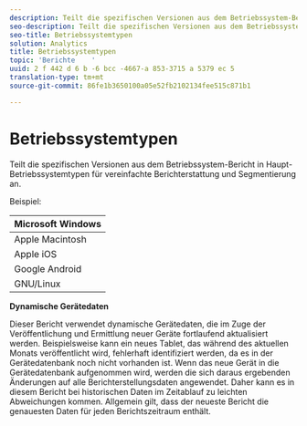 ```yaml
---
description: Teilt die spezifischen Versionen aus dem Betriebssystem-Bericht in Haupt-Betriebssystemtypen für vereinfachte Berichterstattung und Segmentierung an.
seo-description: Teilt die spezifischen Versionen aus dem Betriebssystem-Bericht in Haupt-Betriebssystemtypen für vereinfachte Berichterstattung und Segmentierung an.
seo-title: Betriebssystemtypen
solution: Analytics
title: Betriebssystemtypen
topic: 'Berichte    '
uuid: 2 f 442 d 6 b -6 bcc -4667-a 853-3715 a 5379 ec 5
translation-type: tm+mt
source-git-commit: 86fe1b3650100a05e52fb2102134fee515c871b1

---
```



# Betriebssystemtypen

Teilt die spezifischen Versionen aus dem Betriebssystem-Bericht in Haupt-Betriebssystemtypen für vereinfachte Berichterstattung und Segmentierung an.

Beispiel:

| Microsoft Windows |
|---|
| Apple Macintosh |
| Apple iOS |
| Google Android |
| GNU/Linux |

**Dynamische Gerätedaten**

Dieser Bericht verwendet dynamische Gerätedaten, die im Zuge der Veröffentlichung und Ermittlung neuer Geräte fortlaufend aktualisiert werden. Beispielsweise kann ein neues Tablet, das während des aktuellen Monats veröffentlicht wird, fehlerhaft identifiziert werden, da es in der Gerätedatenbank noch nicht vorhanden ist. Wenn das neue Gerät in die Gerätedatenbank aufgenommen wird, werden die sich daraus ergebenden Änderungen auf alle Berichterstellungsdaten angewendet. Daher kann es in diesem Bericht bei historischen Daten im Zeitablauf zu leichten Abweichungen kommen. Allgemein gilt, dass der neueste Bericht die genauesten Daten für jeden Berichtszeitraum enthält.
